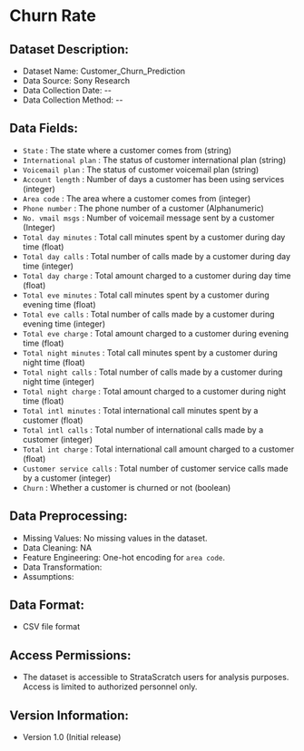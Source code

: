 # Churn Rate

## Dataset Description:
- Dataset Name: Customer_Churn_Prediction
- Data Source: Sony Research
- Data Collection Date: --
- Data Collection Method: --

## Data Fields:
- `State` : The state where a customer comes from (string)
- `International plan` : The status of customer international plan (string)
- `Voicemail plan` : The status of customer voicemail plan (string)
- `Account length` : Number of days a customer has been using services (integer)
- `Area code` : The area where a customer comes from (integer)
- `Phone number` : The phone number of a customer (Alphanumeric)
- `No. vmail msgs` : Number of voicemail message sent by a customer (Integer)
- `Total day minutes` : Total call minutes spent by a customer during day time (float)
- `Total day calls` : Total number of calls made by a customer during day time (integer)
- `Total day charge` : Total amount charged to a customer during day time (float)
- `Total eve minutes` : Total call minutes spent by a customer during evening time (float)
- `Total eve calls` : Total number of calls made by a customer during evening time (integer)
- `Total eve charge` : Total amount charged to a customer during evening time (float)
- `Total night minutes` : Total call minutes spent by a customer during night time (float)
- `Total night calls` : Total number of calls made by a customer during night time (integer)
- `Total night charge` : Total amount charged to a customer during night time (float)
- `Total intl minutes` : Total international call minutes spent by a customer (float)
- `Total intl calls` : Total number of international calls made by a customer (integer)
- `Total int charge` : Total international call amount charged to a customer (float)
- `Customer service calls` : Total number of customer service calls made by a customer (integer)
- `Churn` : Whether a customer is churned or not (boolean)

## Data Preprocessing:
- Missing Values: No missing values in the dataset.
- Data Cleaning: NA
- Feature Engineering: One-hot encoding for `area code`.
- Data Transformation:
- Assumptions:

## Data Format:
- CSV file format

## Access Permissions:
- The dataset is accessible to StrataScratch users for analysis purposes. Access is limited to authorized personnel only.

## Version Information:
- Version 1.0 (Initial release)
